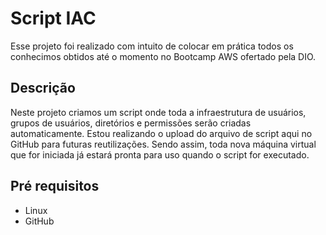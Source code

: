 # Script IAC 

Esse projeto foi realizado com intuito de colocar em prática todos os conhecimos obtidos até o momento no Bootcamp AWS ofertado pela DIO.

## Descrição 

Neste projeto criamos um script onde toda a infraestrutura de usuários, grupos de usuários, diretórios e permissões serão criadas automaticamente. Estou realizando o upload do arquivo de script aqui no GitHub para futuras reutilizações. Sendo assim, toda nova máquina virtual que for iniciada já estará pronta para uso quando o script for executado.

## Pré requisitos 

- Linux 
- GitHub



